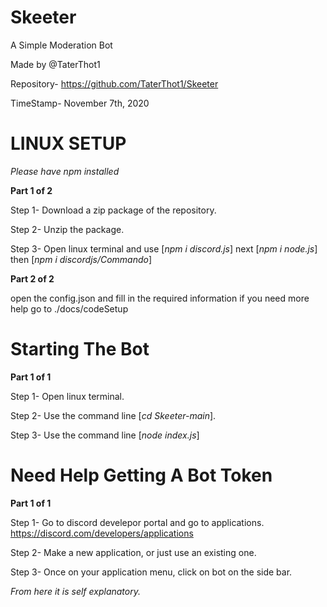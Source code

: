 # Skeeter
A Simple Moderation Bot

Made by @TaterThot1

Repository- https://github.com/TaterThot1/Skeeter

TimeStamp- November 7th, 2020

# LINUX SETUP

  *Please have npm installed*

**Part 1 of 2**

Step 1- Download a zip package of the repository.

Step 2- Unzip the package.

Step 3- Open linux terminal and use [*npm i discord.js*] next [*npm i node.js*] then [*npm i discordjs/Commando*]

**Part 2 of 2**

open the config.json and fill in the required information if you need more help go to ./docs/codeSetup
# Starting The Bot
**Part 1 of 1**

Step 1- Open linux terminal.

Step 2- Use the command line [*cd Skeeter-main*].

Step 3- Use the command line [*node index.js*]

# Need Help Getting A Bot Token

**Part 1 of 1**

Step 1- Go to discord develepor portal and go to applications.
https://discord.com/developers/applications

Step 2- Make a new application, or just use an existing one.

Step 3- Once on your application menu, click on bot on the side bar.

*From here it is self explanatory.*
